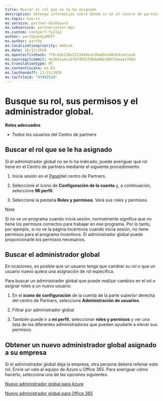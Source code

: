 ```yaml
---
title: Buscar el rol que se le ha asignado
description: Obtenga información sobre dónde ir en el centro de partners para buscar el rol que se le ha asignado, sus permisos y el administrador global.
ms.topic: how-to
ms.service: partner-dashboard
ms.subservice: partnercenter-mpn
ms.custom: contperf-fy21q2
author: parthpandyaMSFT
ms.author: parthp
ms.localizationpriority: medium
ms.date: 10/12/2020
ms.openlocfilehash: 7f6cdab138e2213848acb36a66cb48d2dcee1ea6
ms.sourcegitcommit: 4e36d1a4ca2f074b55f9b9a08e300734eae1f06d
ms.translationtype: MT
ms.contentlocale: es-ES
ms.lasthandoff: 12/15/2020
ms.locfileid: "97492524"
---
```

# <a name="find-your-role-your-permissions-and-your-global-admin"></a>Busque su rol, sus permisos y el administrador global.


**Roles adecuados**

- Todos los usuarios del Centro de partners

## <a name="find-the-role-youve-been-assigned"></a>Buscar el rol que se le ha asignado

Si el administrador global no se lo ha indicado, puede averiguar qué rol tiene en el Centro de partners mediante el siguiente procedimiento:

1. Inicie sesión en el [Panel](https://partner.microsoft.com/dashboard/home)del centro de Partners.

1. Seleccione el icono de **Configuración de la cuenta** y, a continuación, seleccione **Mi perfil**.
 
1. Seleccione la pestaña **Roles y permisos**. Verá sus roles y permisos.
 
>[!Note]
>Si no ve un programa cuando inicia sesión, normalmente significa que no tiene los permisos correctos para trabajar en ese programa. Por lo tanto, por ejemplo, si no ve la página Incentivos cuando inicia sesión, no tiene permisos para el programa Incentivos. El administrador global puede proporcionarle los permisos necesarios.

## <a name="find-your-global-admin"></a>Buscar el administrador global

En ocasiones, es posible que un usuario tenga que cambiar su rol o que un usuario nuevo quiera una asignación de rol específica.

Para buscar un administrador global que puede realizar cambios en el rol o asignar roles a un nuevo usuario: 

1. En el **icono de configuración** de la cuenta de la parte superior derecha del centro de Partners, seleccione **Administración de usuarios**.

1. Filtrar por administrador global

1. También puede ir a **mi perfil**, seleccionar **roles y permisos** y ver una lista de los diferentes administradores que pueden ayudarle a elevar sus permisos. 


## <a name="get-a-new-global-admin-assigned-to-your-company"></a>Obtener un nuevo administrador global asignado a su empresa

Si el administrador global deja la empresa, otra persona deberá rellenar este rol. Envíe un vale al equipo de Azure u Office 365. Para averiguar cómo hacerlo, selecciona una de las opciones siguientes.

[Nuevo administrador global para Azure](https://support.microsoft.com/help/4505981/what-to-do-if-the-only-admin-for-your-mpn-program-has-left-the-company)

[Nuevo administrador global para Office 365](https://admin.microsoft.com/)

